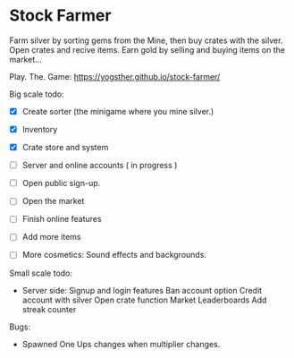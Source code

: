 # Stock Farmer
Farm silver by sorting gems from the Mine, then buy crates with the silver.
Open crates and recive items.
Earn gold by selling and buying items on the market...

Play. The. Game: https://yogsther.github.io/stock-farmer/

Big scale todo:
 - [x] Create sorter (the minigame where you mine silver.)
 - [x] Inventory
 - [x] Crate store and system
 - [ ] Server and online accounts ( in progress )
 - [ ] Open public sign-up.
 - [ ] Open the market
 - [ ] Finish online features
 - [ ] Add more items
 - [ ] More cosmetics: Sound effects and backgrounds.
 
 
Small scale todo: 
 * Server side:
    Signup and login features
    Ban account option
    Credit account with silver
    Open crate function
    Market
    Leaderboards
    Add streak counter

Bugs: 
 * Spawned One Ups changes when multiplier changes.